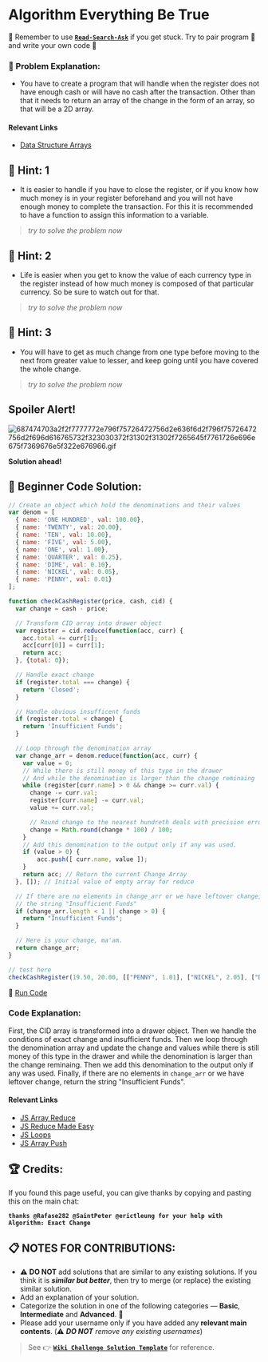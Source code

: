 # Algorithm Everything Be True

:triangular_flag_on_post: Remember to use [**`Read-Search-Ask`**](FreeCodeCamp-Get-Help) if you get stuck. Try to pair program :busts_in_silhouette: and write your own code :pencil:

### :checkered_flag: Problem Explanation:

- You have to create a program that will handle when the register does not have enough cash or will have no cash after the transaction. Other than that it needs to return an array of the change in the form of an array, so that will be a 2D array.

#### Relevant Links

- [Data Structure Arrays](Data-Structure-Arrays)

## :speech_balloon: Hint: 1

- It is easier to handle if you have to close the register, or if you know how much money is in your register beforehand and you will not have enough money to complete the transaction. For this it is recommended to have a function to assign this information to a variable.

> _try to solve the problem now_

## :speech_balloon: Hint: 2

- Life is easier when you get to know the value of each currency type in the register instead of how much money is composed of that particular currency. So be sure to watch out for that.

> _try to solve the problem now_

## :speech_balloon: Hint: 3

- You will have to get as much change from one type before moving to the next from greater value to lesser, and keep going until you have covered the whole change.

> _try to solve the problem now_

## Spoiler Alert!

![687474703a2f2f7777772e796f75726472756d2e636f6d2f796f75726472756d2f696d616765732f323030372f31302f31302f7265645f7761726e696e675f7369676e5f322e676966.gif](https://files.gitter.im/FreeCodeCamp/Wiki/nlOm/thumb/687474703a2f2f7777772e796f75726472756d2e636f6d2f796f75726472756d2f696d616765732f323030372f31302f31302f7265645f7761726e696e675f7369676e5f322e676966.gif)

**Solution ahead!**

## :beginner: Beginner Code Solution:

```javascript
// Create an object which hold the denominations and their values
var denom = [
  { name: 'ONE HUNDRED', val: 100.00},
  { name: 'TWENTY', val: 20.00},
  { name: 'TEN', val: 10.00},
  { name: 'FIVE', val: 5.00},
  { name: 'ONE', val: 1.00},
  { name: 'QUARTER', val: 0.25},
  { name: 'DIME', val: 0.10},
  { name: 'NICKEL', val: 0.05},
  { name: 'PENNY', val: 0.01}
];

function checkCashRegister(price, cash, cid) {
  var change = cash - price;

  // Transform CID array into drawer object
  var register = cid.reduce(function(acc, curr) {
    acc.total += curr[1];
    acc[curr[0]] = curr[1];
    return acc;
  }, {total: 0});

  // Handle exact change
  if (register.total === change) {
    return 'Closed';
  }

  // Handle obvious insufficent funds
  if (register.total < change) {
    return 'Insufficient Funds';
  }

  // Loop through the denomination array
  var change_arr = denom.reduce(function(acc, curr) {
    var value = 0;
    // While there is still money of this type in the drawer
    // And while the denomination is larger than the change reminaing
    while (register[curr.name] > 0 && change >= curr.val) {
      change -= curr.val;
      register[curr.name] -= curr.val;
      value += curr.val;

      // Round change to the nearest hundreth deals with precision errors
      change = Math.round(change * 100) / 100;
    }
    // Add this denomination to the output only if any was used.
    if (value > 0) {
        acc.push([ curr.name, value ]);
    }
    return acc; // Return the current Change Array
  }, []); // Initial value of empty array for reduce

  // If there are no elements in change_arr or we have leftover change, return
  // the string "Insufficient Funds"
  if (change_arr.length < 1 || change > 0) {
    return "Insufficient Funds";
  }

  // Here is your change, ma'am.
  return change_arr;
}

// test here
checkCashRegister(19.50, 20.00, [["PENNY", 1.01], ["NICKEL", 2.05], ["DIME", 3.10], ["QUARTER", 4.25], ["ONE", 90.00], ["FIVE", 55.00], ["TEN", 20.00], ["TWENTY", 60.00], ["ONE HUNDRED", 100.00]]);
```

:rocket: [Run Code](https://repl.it/CLoj/0)

### Code Explanation:

First, the CID array is transformed into a drawer object. Then we handle the conditions of exact change and insufficient funds. Then we loop through the denomination array and update the change and values while there is still money of this type in the drawer and while the denomination is larger than the change reminaing. Then we add this denomination to the output only if any was used. Finally, if there are no elements in `change_arr` or we have leftover change, return the string "Insufficient Funds".

#### Relevant Links

- [JS Array Reduce](JS-Array-Prototype-Reduce)
- [JS Reduce Made Easy](JS-Reduce-Made-Easy)
- [JS Loops](JS-Loops)
- [JS Array Push](JS-Array-Prototype-Push)

## :trophy: Credits:

If you found this page useful, you can give thanks by copying and pasting this on the main chat: 

**`thanks @Rafase282 @SaintPeter @erictleung for your help with Algorithm: Exact Change`**

## :clipboard: NOTES FOR CONTRIBUTIONS:

- :warning: **DO NOT** add solutions that are similar to any existing solutions. If you think it is **_similar but better_**, then try to merge (or replace) the existing similar solution.
- Add an explanation of your solution.
- Categorize the solution in one of the following categories &mdash; **Basic**, **Intermediate** and **Advanced**. :traffic_light:
- Please add your username only if you have added any **relevant main contents**. (:warning: **_DO NOT_** _remove any existing usernames_)

> See :point_right: [**`Wiki Challenge Solution Template`**](Wiki-Template-Challenge-Solution) for reference.
